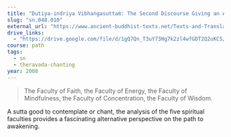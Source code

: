 ```yaml
---
title: "Dutiya-indriya Vibhaṅgasuttaṁ: The Second Discourse Giving an Analysis of the Faculties"
slug: "sn.048.010"
external_url: "https://www.ancient-buddhist-texts.net/Texts-and-Translations/Short-Pieces/Indriyavibhangasuttam.htm"
drive_links: 
  - "https://drive.google.com/file/d/1gQ7Qn_T3uY73Hg7k2zl4wfGDT2Q2uKCS/view?usp=drivesdk"
course: path
tags:
  - sn
  - theravada-chanting
year: 2008
---
```


> The Faculty of Faith, the Faculty of Energy, the Faculty of Mindfulness, the Faculty of Concentration, the Faculty of Wisdom.

A sutta good to contemplate or chant, the analysis of the five spiritual faculties provides a fascinating alternative perspective on the path to awakening.

